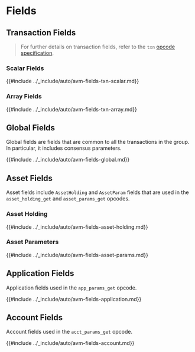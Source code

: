 # Fields

## Transaction Fields

> For further details on transaction fields, refer to the `txn` [opcode specification](./avm-appendix-a.md).

### Scalar Fields

{{#include ../_include/auto/avm-fields-txn-scalar.md}}

### Array Fields

{{#include ../_include/auto/avm-fields-txn-array.md}}

## Global Fields

Global fields are fields that are common to all the transactions in the group. In
particular, it includes consensus parameters.

{{#include ../_include/auto/avm-fields-global.md}}

## Asset Fields

Asset fields include `AssetHolding` and `AssetParam` fields that are used in the
`asset_holding_get` and `asset_params_get` opcodes.

### Asset Holding

{{#include ../_include/auto/avm-fields-asset-holding.md}}

### Asset Parameters

{{#include ../_include/auto/avm-fields-asset-params.md}}

## Application Fields

Application fields used in the `app_params_get` opcode.

{{#include ../_include/auto/avm-fields-application.md}}

## Account Fields

Account fields used in the `acct_params_get` opcode.

{{#include ../_include/auto/avm-fields-account.md}}